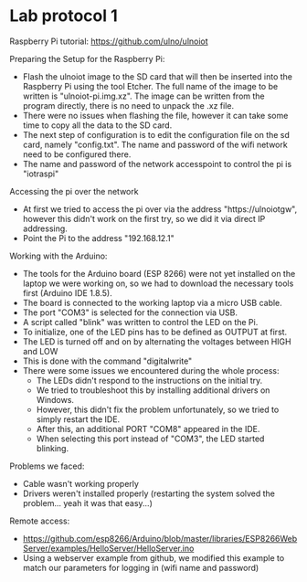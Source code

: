 # Lab protocol 1

Raspberry Pi tutorial: https://github.com/ulno/ulnoiot

Preparing the Setup for the Raspberry Pi:
- Flash the ulnoiot image to the SD card that will then be inserted into the Raspberry Pi using the tool Etcher. The full name of the image to be written is "ulnoiot-pi.img.xz". The image can be written from the program directly, there is no need to unpack the .xz file.
- There were no issues when flashing the file, however it can take some time to copy all the data to the SD card.
- The next step of configuration is to edit the configuration file on the sd card, namely "config.txt". The name and password of the wifi network need to be configured there.
- The name and password of the network accesspoint to control the pi is "iotraspi"

Accessing the pi over the network
- At first we tried to access the pi over via the address "https://ulnoiotgw", however this didn't work on the first try, so we did it via direct IP addressing.
- Point the Pi to the address "192.168.12.1"

Working with the Arduino:
- The tools for the Arduino board (ESP 8266) were not yet installed on the laptop we were working on, so we had to download the necessary tools first (Arduino IDE 1.8.5).
- The board is connected to the working laptop via a micro USB cable.
- The port "COM3" is selected for the connection via USB.
- A script called "blink" was written to control the LED on the Pi. 
- To initialize, one of the LED pins has to be defined as OUTPUT at first.
- The LED is turned off and on by alternating the voltages between HIGH and LOW
- This is done with the command "digitalwrite"
- There were some issues we encountered during the whole process:
    - The LEDs didn't respond to the instructions on the initial try.
    - We tried to troubleshoot this by installing additional drivers on Windows.
    - However, this didn't fix the problem unfortunately, so we tried to simply restart the IDE.
    - After this, an additional PORT "COM8" appeared in the IDE.
    - When selecting this port instead of "COM3", the LED started blinking.

Problems we faced:
- Cable wasn't working properly
- Drivers weren't installed properly (restarting the system solved the problem... yeah it was that easy...)

Remote access:
- https://github.com/esp8266/Arduino/blob/master/libraries/ESP8266WebServer/examples/HelloServer/HelloServer.ino
- Using a webserver example from github, we modified this example to match our parameters for logging in (wifi name and password)

